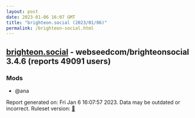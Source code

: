 ```yaml
---
layout: post
date: 2023-01-06 16:07 GMT
title: "brighteon.social (2023/01/06)"
permalink: /brighteon-social.html
---
```



## [brighteon.social](https://brighteon.social) - webseedcom/brighteonsocial 3.4.6 (reports 49091 users)

### Mods
 * @ana

Report generated on: Fri Jan  6 16:07:57 2023. Data may be outdated or incorrect.
Ruleset version: [🏀](/version-basketball)
